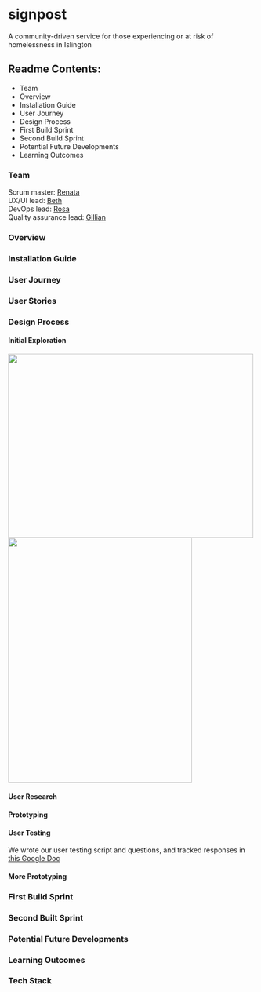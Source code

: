 # signpost
A community-driven service for those experiencing or at risk of homelessness in Islington

## Readme Contents:
- Team
- Overview
- Installation Guide
- User Journey
- Design Process
- First Build Sprint
- Second Build Sprint
- Potential Future Developments
- Learning Outcomes

### Team

Scrum master: [Renata](https://github.com/renatajarmova)\
UX/UI lead: [Beth](https://github.com/bethanyios) \
DevOps lead: [Rosa](https://github.com/rosalie-baxter)\
Quality assurance lead: [Gillian](https://github.com/yeo-yeo)


### Overview

### Installation Guide

### User Journey

### User Stories

### Design Process
#### Initial Exploration

<p>
<img src="https://imgur.com/Dxz4Pws.jpg" width="500" height="375">
<img src="https://imgur.com/JvDTjEz.jpg" width="375" height="500">
</p>


#### User Research
#### Prototyping
#### User Testing
We wrote our user testing script and questions, and tracked responses in [this Google Doc](https://docs.google.com/document/d/1lQWcgmyjNmRlyZqQc-Wxc6-UaOgbgnxEwWQv-LosjRs/edit)
#### More Prototyping

### First Build Sprint

### Second Built Sprint

### Potential Future Developments

### Learning Outcomes

### Tech Stack
